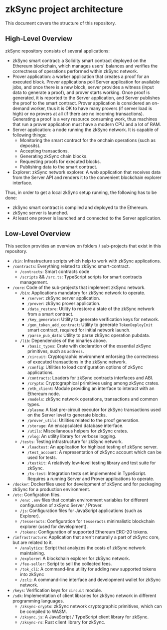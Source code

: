 # zkSync project architecture

This document covers the structure of this repository.

## High-Level Overview

zkSync repository consists of several applications:

- zkSync smart contract: a Solidity smart contract deployed on the Ethereum blockchain,
  which manages users' balances and verifies the correctness of operations performed within
  zkSync network.
- Prover application: a worker application that creates a proof for an executed block.
  Prover applications poll Server application for available jobs, and once there is a new
  block, server provides a witness (input data to generate a proof), and prover starts working.
  Once proof is generated, it is reported to the Server application, and Server publishes the
  proof to the smart contract.
  Prover application is considered an on-demand worker, thus it is OK to have many provers (if
  server load is high) or no provers at all (if there are no incoming transactions).
  Generating a proof is a very resource consuming work, thus machines that run a prover application
  must have a modern CPU and a lot of RAM.
- Server application: a node running the zkSync network. It is capable of following things:
  - Monitoring the smart contract for the onchain operations (such as deposits).
  - Accepting transactions.
  - Generating zkSync chain blocks.
  - Requesting proofs for executed blocks.
  - Publishing data to the smart contract.
- Explorer: zkSync network explorer. A web application that receives data from the Server API
  and renders it to the convenient blockchain explorer interface.
  
Thus, in order to get a local zkSync setup running, the following has to be done:

- zkSync smart contract is compiled and deployed to the Ethereum.
- zkSync server is launched.
- At least one prover is launched and connected to the Server application.


## Low-Level Overview

This section provides an overview on folders / sub-projects that exist in this repository.

- `/bin`: Infrastructure scripts which help to work with zkSync applications.
- `/contracts`: Everything related to zkSync smart-contract.
  - `/contracts`: Smart contracts code
  - `/scripts` && `/src.ts`: TypeScript scripts for smart contracts management.
- `/core`: Code of the sub-projects that implement zkSync network.
  - `/bin`: Applications mandatory for zkSync network to operate.
    - `/server`: zkSync server application.
    - `/prover`: zkSync prover application.
    - `/data_restore`: Utility to restore a state of the zkSync network from a smart contract.
    - `/key_generator`: Utility to generate verification keys for network.
    - `/gen_token_add_contract`: Utility to generate `TokenDeployInit` smart contract, required for initial network launch.
    - `/parse_pub_data`: Utility to parse zkSync operation pubdata.
  - `/lib`: Dependencies of the binaries above.
    - `/basic_types`: Crate with declaration of the essential zkSync primitives, such as `address`.
    - `/circuit`: Cryptographic environment enforsing the correctness of executed transactions in the zkSync network.
    - `/config`: Utilities to load configuration options of zkSync applications.
    - `/contracts`: Loaders for zkSync contracts interfaces and ABI.
    - `/crypto`: Cryptographical primitives using among zkSync crates.
    - `/eth_client`: Module providing an interface to interact with an Ethereum node.
    - `/models`: zkSync network operations, transactions and common types.
    - `/plasma`: A fast pre-circuit executor for zkSync transactions used on the Server level to generate blocks.
    - `/prover_utils`: Utilities related to the proof generation.
    - `/storage`: An encapsulated database interface.
    - `/utils`: Miscellaneous helpers for zkSync crates.
    - `/vlog`: An utility library for verbose logging.
  - `/tests`: Testing infrastructure for zkSync network.
    - `/loadtest`: An application for highload testing of zkSync server.
    - `/test_account`: A representation of zkSync account which can be used for tests.
    - `/testkit`: A relatively low-level testing library and test suite for zkSync.
    - `/ts-test`: Integration tests set implemented in TypeScript. Requires a running Server and Prover applications to operate.
- `/docker`: Dockerfiles used for development of zkSync and for packaging zkSync for a production environment.
- `/etc`: Configration files.
  - `/env`: `.env` files that contain environment variables for different configuration of zkSync Server / Prover.
  - `/js`: Configuration files for JavaScript applications (such as Explorer).
  - `/tesseracts`: Configuration for `tesseracts` minimalistic blockchain explorer (used for development).
  - `/tokens`: Configuration of supported Ethereum ERC-20 tokens.
- `/infrastructure`: Application that aren't naturally a part of zkSync core, but are related to it.
  - `/analytics`: Script that analyzes the costs of zkSync network maintaining.
  - `/explorer`: A blockchain explorer for zkSync network.
  - `/fee-seller`: Script to sell the collected fees.
  - `/tok_cli`: A command-line utility for adding new supported tokens into zkSync
  - `/zcli`: A command-line interface and development wallet for zkSync network.
- `/keys`: Verification keys for `circuit` module.
- `/sdk`: Implementation of client libraries for zkSync network in different programming languages.
  - `/zksync-crypto`: zkSync network cryptographic primitives, which can be compiled to WASM.
  - `/zksync.js`: A JavaScript / TypeScript client library for zkSync.
  - `/zksync-rs`: Rust client library for zkSync.

